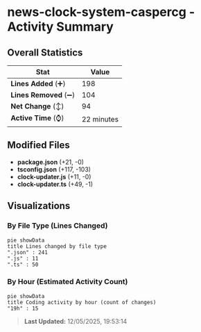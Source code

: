 # news-clock-system-caspercg - Activity Summary 

## Overall Statistics

| Stat                   | Value                                                             |
| ---------------------- | ----------------------------------------------------------------- |
| **Lines Added** (➕)   | 198                                          |
| **Lines Removed** (➖) | 104                                        |
| **Net Change** (↕)    | 94                |
| **Active Time** (⌚)   | 22 minutes |


## Modified Files
- **package.json** (+21, -0)
- **tsconfig.json** (+117, -103)
- **clock-updater.js** (+11, -0)
- **clock-updater.ts** (+49, -1)

## Visualizations

### By File Type (Lines Changed)

```mermaid
pie showData
title Lines changed by file type
".json" : 241
".js" : 11
".ts" : 50
```

### By Hour (Estimated Activity Count)

```mermaid
pie showData
title Coding activity by hour (count of changes)
"19h" : 15
```


> **Last Updated:** 12/05/2025, 19:53:14